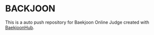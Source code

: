 # BACKJOON
This is a auto push repository for Baekjoon Online Judge created with [BaekjoonHub](https://github.com/BaekjoonHub/BaekjoonHub).
